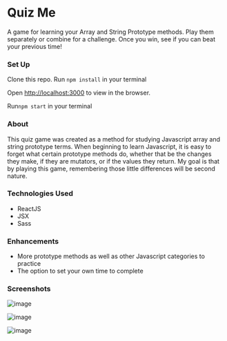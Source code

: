 # Quiz Me

A game for learning your Array and String Prototype methods. Play them separately or combine for a challenge. Once you win, see if you can beat your previous time! 

### Set Up

Clone this repo. 
Run `npm install` in your terminal

Open [http://localhost:3000](http://localhost:3000) to view in the browser.

Run`npm start` in your terminal

### About

This quiz game was created as a method for studying Javascript array and string prototype terms. When beginning to learn Javascript, it is easy to forget what certain prototype methods do, whether that be the changes they make, if they are mutators, or if the values they return. My goal is that by playing this game, remembering those little differences will be second nature.

### Technologies Used

- ReactJS
- JSX
- Sass

### Enhancements

 - More prototype methods as well as other Javascript categories to practice
 - The option to set your own time to complete

### Screenshots

![image](https://user-images.githubusercontent.com/37158924/48110768-441bf280-e20b-11e8-831d-b13a726916a9.png)

![image](https://user-images.githubusercontent.com/37158924/48110830-b55ba580-e20b-11e8-9c21-f20b04d3ac45.png)

![image](https://user-images.githubusercontent.com/37158924/48110840-c60c1b80-e20b-11e8-84ff-cfa9285ca7c9.png)

